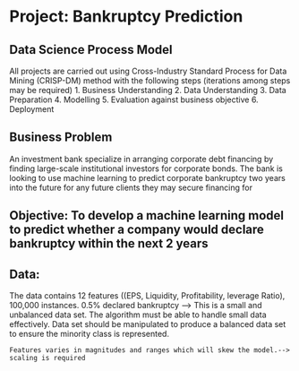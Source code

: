 # Project: Bankruptcy Prediction

## Data Science Process Model
All projects are carried out using Cross-Industry Standard Process for Data Mining (CRISP-DM)  method with the following steps (iterations among steps may be required)
	1. Business Understanding
	2. Data Understanding
	3. Data Preparation
	4. Modelling
	5. Evaluation against business objective
	6. Deployment

## Business Problem
An investment bank specialize in arranging corporate debt financing by finding large-scale institutional investors for corporate bonds. The bank is looking to use machine learning to predict corporate bankruptcy two years into the future for any future clients they may secure financing for

## Objective: To develop a machine learning model to predict whether a company would declare bankruptcy within the next 2 years

## Data: 
The data contains 12 features ((EPS, Liquidity, Profitability, leverage Ratio), 100,000 instances. 
	0.5% declared bankruptcy --> This is a small and unbalanced data set. The algorithm must be able to handle small data effectively. Data set should be manipulated to produce a balanced data set to ensure the minority class is represented. 
	
	Features varies in magnitudes and ranges which will skew the model.--> scaling is required

